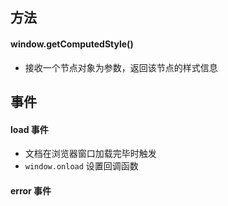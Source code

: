 ## 方法

#### window.getComputedStyle()

- 接收一个节点对象为参数，返回该节点的样式信息



## 事件

#### load 事件

- 文档在浏览器窗口加载完毕时触发
- `window.onload` 设置回调函数

#### error 事件

